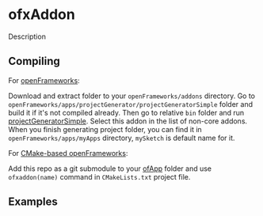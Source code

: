 ofxAddon
========

Description


Compiling
---------

For [openFrameworks][1]:

Download and extract folder to your `openFrameworks/addons` directory. Go to `openFrameworks/apps/projectGenerator/projectGeneratorSimple` folder and build it if it's not compiled already. Then go to relative `bin` folder and run [projectGeneratorSimple][2]. Select this addon in the list of non-core addons. When you finish generating project folder, you can find it in `openFrameworks/apps/myApps` directory, `mySketch` is default name for it.

For [CMake-based openFrameworks][3]:

Add this repo as a git submodule to your [ofApp][4] folder and use `ofxaddon(name)` command in `CMakeLists.txt` project file.


Examples
--------

### 


  [1]: https://github.com/openframeworks/openFrameworks
  [2]: https://github.com/ofZach/projectGeneratorSimple/blob/master/bin/readMe.md
  [3]: https://github.com/procedural/of
  [4]: https://github.com/procedural/ofApp

